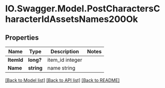 # IO.Swagger.Model.PostCharactersCharacterIdAssetsNames200Ok
## Properties

Name | Type | Description | Notes
------------ | ------------- | ------------- | -------------
**ItemId** | **long?** | item_id integer | 
**Name** | **string** | name string | 

[[Back to Model list]](../README.md#documentation-for-models) [[Back to API list]](../README.md#documentation-for-api-endpoints) [[Back to README]](../README.md)

